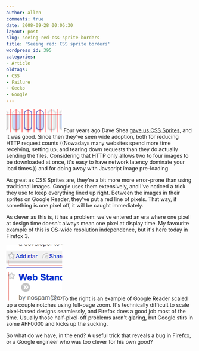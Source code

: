 ```yaml
---
author: allen
comments: true
date: 2008-09-28 00:06:30
layout: post
slug: seeing-red-css-sprite-borders
title: 'Seeing red: CSS sprite borders'
wordpress_id: 395
categories:
- Article
oldtags:
- CSS
- Failure
- Gecko
- Google
---
```


![](/images/wp-uploads/2008/09/google_sprites.gif) Four years ago Dave Shea [gave us CSS Sprites](http://alistapart.com/articles/sprites/), and it was good. Since then they've seen wide adoption, both for reducing HTTP request counts ((Nowadays many websites spend more time receiving, setting up, and tearing down requests than they do actually sending the files. Considering that HTTP only allows two to four images to be downloaded at once, it's easy to have network latency dominate your load times.)) and for doing away with Javscript image pre-loading.

As great as CSS Sprites are, they're a bit more more error-prone than using traditional images. Google uses them extensively, and I've noticed a trick they use to keep everything lined up right. Between the images in their sprites on Google Reader, they've put a red line of pixels. That way, if something is one pixel off, it will be caught immediately.

As clever as this is, it has a problem: we've entered an era where one pixel at design time doesn't always mean one pixel at display time. My favourite example of this is OS-wide resolution independence, but it's here today in Firefox 3.

![](/images/wp-uploads/2008/09/sprite-scale-fail.png)To the right is an example of Google Reader scaled up a couple notches using full-page zoom. It's technically difficult to scale pixel-based designs seamlessly, and Firefox does a good job most of the time. Usually those half-pixel-off problems aren't glaring, but Google stirs in some #FF0000 and kicks up the sucking.

So what do we have, in the end? A useful trick that reveals a bug in Firefox, or a Google engineer who was too clever for his own good?
